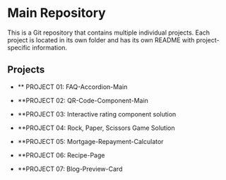 # Main Repository

This is a Git repository that contains multiple individual projects. Each project is located in its own folder and has its own README with project-specific information.

## Projects

- ** PROJECT 01: FAQ-Accordion-Main

- **PROJECT 02: QR-Code-Component-Main

- **PROJECT 03: Interactive rating component solution

- **PROJECT 04: Rock, Paper, Scissors Game Solution

- **PROJECT 05: Mortgage-Repayment-Calculator

- **PROJECT 06: Recipe-Page

- **PROJECT 07: Blog-Preview-Card
